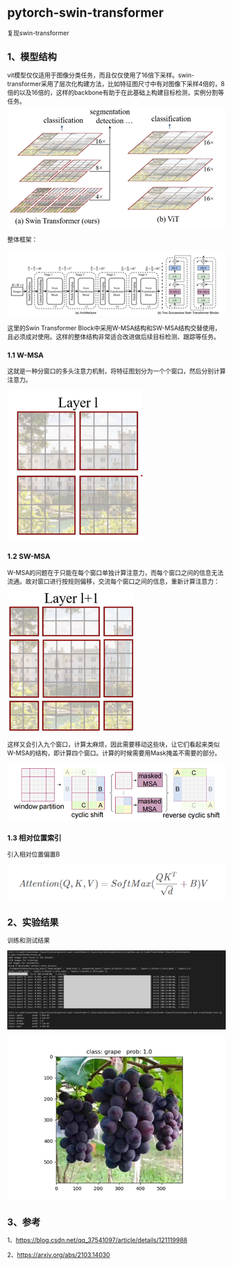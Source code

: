 # pytorch-swin-transformer
 复现swin-transformer

## 1、模型结构
vit模型仅仅适用于图像分类任务，而且仅仅使用了16倍下采样。swin-transformer采用了层次化构建方法，比如特征图尺寸中有对图像下采样4倍的，8倍的以及16倍的，这样的backbone有助于在此基础上构建目标检测，实例分割等任务。
![vit-swin](./display/vit-swin.png)

整体框架：

![swin](./display/swin.png)

这里的Swin Transformer Block中采用W-MSA结构和SW-MSA结构交替使用，且必须成对使用。这样的整体结构非常适合改进做后续目标检测、跟踪等任务。

### 1.1 W-MSA
这就是一种分窗口的多头注意力机制，将特征图划分为一个个窗口，然后分别计算注意力。

![w-msa](./display/W-MSA.png)

### 1.2 SW-MSA
W-MSA的问题在于只能在每个窗口单独计算注意力，而每个窗口之间的信息无法流通。故对窗口进行按规则偏移，交流每个窗口之间的信息，重新计算注意力：

![w-msa](./display/SW-MSA.png)

这样又会引入九个窗口，计算太麻烦，因此需要移动这些块，让它们看起来类似W-MSA的结构，即计算四个窗口。计算的时候需要用Mask掩盖不需要的部分。

![w-msa](./display/SW-MSA2.png)

### 1.3 相对位置索引
引入相对位置偏置B

![公式](./display/1.png)

## 2、实验结果
训练和测试结果

![result](./display/train_test.png)

![result2](./test_result.png)

## 3、参考
1、https://blog.csdn.net/qq_37541097/article/details/121119988

2、https://arxiv.org/abs/2103.14030